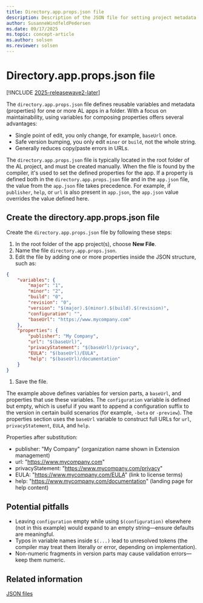 ```yaml
---
title: Directory.app.props.json file
description: Description of the JSON file for setting project metadata in AL extensions for Business Central.
author: SusanneWindfeldPedersen
ms.date: 09/17/2025
ms.topic: concept-article
ms.author: solsen
ms.reviewer: solsen
---
```


# Directory.app.props.json file

[!INCLUDE [2025-releasewave2-later](../includes/2025-releasewave2-later.md)]

The `directory.app.props.json` file defines reusable variables and metadata (properties) for one or more AL apps in a folder. With a focus on maintainability, using variables for composing properties offers several advantages:

- Single point of edit, you only change, for example, `baseUrl` once.
- Safe version bumping, you only edit `minor` or `build`, not the whole string.  
- Generally reduces copy/paste errors in URLs.

The `directory.app.props.json` file is typically located in the root folder of the AL project, and must be created manually. When the file is found by the compiler, it's used to set the defined properties for the app. If a property is defined both in the `directory.app.props.json` file and in the `app.json` file, the value from the `app.json` file takes precedence. For example, if `publisher`, `help`, or `url` is also present in `app.json`, the `app.json` value overrides the value defined here.


## Create the directory.app.props.json file

Create the `directory.app.props.json` file by following these steps:

1) In the root folder of the app project(s), choose **New File**.
1) Name the file `directory.app.props.json`.
1) Edit the file by adding one or more properties inside the JSON structure, such as:

```json
{
    "variables": {
        "major": "1",
        "minor": "2",
        "build": "0",
        "revision": "0",
        "version": "$(major).$(minor).$(build).$(revision)",
        "configuration": "",
        "baseUrl": "https://www.mycompany.com"
    },
    "properties": {
        "publisher": "My Company",
        "url": "$(baseUrl)",
        "privacyStatement": "$(baseUrl)/privacy",
        "EULA": "$(baseUrl)/EULA",
        "help": "$(baseUrl)/documentation"
    }
}
```

1) Save the file.

The example above defines variables for version parts, a `baseUrl`, and properties that use these variables. The `configuration` variable is defined but empty, which is useful if you want to append a configuration suffix to the version in certain build scenarios (for example, `-beta` or `-preview`). The properties section uses the `baseUrl` variable to construct full URLs for `url`, `privacyStatement`, `EULA`, and `help`.

Properties after substitution:

- publisher: "My Company" (organization name shown in Extension management)  
- url: "https://www.mycompany.com"  
- privacyStatement: "https://www.mycompany.com/privacy"  
- EULA: "https://www.mycompany.com/EULA" (link to license terms)  
- help: "https://www.mycompany.com/documentation" (landing page for help content)


## Potential pitfalls

- Leaving `configuration` empty while using `$(configuration)` elsewhere (not in this example) would expand to an empty string—ensure defaults are meaningful.  
- Typos in variable names inside `$(...)` lead to unresolved tokens (the compiler may treat them literally or error, depending on implementation).  
- Non-numeric fragments in version parts may cause validation errors—keep them numeric.

## Related information

[JSON files](devenv-json-files.md)  